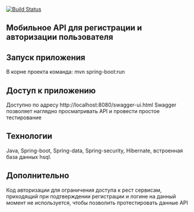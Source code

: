 [![Build Status](https://travis-ci.org/Gafurov0ivan/MobileAutorisationApi.svg?branch=master)](https://travis-ci.org/Gafurov0ivan/MobileAutorisationApi)

## Мобильное API для регистрации и авторизации пользователя

## Запуск приложения
В корне проекта команда:  mvn spring-boot:run

## Доступ к приложению
Доступно по адресу http://localhost:8080/swagger-ui.html
Swagger позволяет наглядно просматривать API и провести простое тестирование

## Технологии
Java, Spring-boot, Spring-data, Spring-security, Hibernate, встроенная база данных hsql.

## Дополнительно
Код авторизации для ограничения доступа к рест сервисам, приходящий при подтверждении регистрации и логине 
на данный момент не используется, чтобы позволить протестировать данные API
